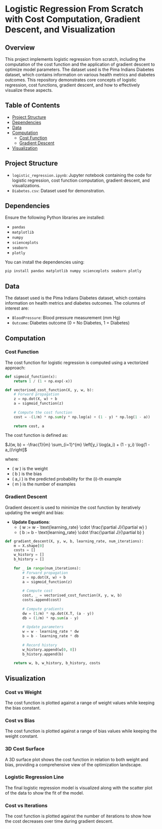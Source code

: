 # Logistic Regression From Scratch with Cost Computation, Gradient Descent, and Visualization

## Overview

This project implements logistic regression from scratch, including the computation of the cost function and the application of gradient descent to optimize model parameters. The dataset used is the Pima Indians Diabetes dataset, which contains information on various health metrics and diabetes outcomes. This repository demonstrates core concepts of logistic regression, cost functions, gradient descent, and how to effectively visualize these aspects.

## Table of Contents

- [Project Structure](#project-structure)
- [Dependencies](#dependencies)
- [Data](#data)
- [Computation](#computation)
  - [Cost Function](#cost-function)
  - [Gradient Descent](#gradient-descent)
- [Visualization](#visualization)

## Project Structure

- `logistic_regression.ipynb`: Jupyter notebook containing the code for logistic regression, cost function computation, gradient descent, and visualizations.
- `Diabetes.csv`: Dataset used for demonstration.

## Dependencies

Ensure the following Python libraries are installed:

- `pandas`
- `matplotlib`
- `numpy`
- `scienceplots`
- `seaborn`
- `plotly`

You can install the dependencies using:

```bash
pip install pandas matplotlib numpy scienceplots seaborn plotly
```

## Data

The dataset used is the Pima Indians Diabetes dataset, which contains information on health metrics and diabetes outcomes. The columns of interest are:

- `BloodPressure`: Blood pressure measurement (mm Hg)
- `Outcome`: Diabetes outcome (0 = No Diabetes, 1 = Diabetes)

## Computation 

### Cost Function

The cost function for logistic regression is computed using a vectorized approach:

```python
def sigmoid_function(x):
    return 1 / (1 + np.exp(-x))

def vectorised_cost_function(X, y, w, b):
    # Forward propagation
    z = np.dot(X, w) + b
    a = sigmoid_function(z)
    
    # Compute the cost function
    cost = -(1/m) * np.sum(y * np.log(a) + (1 - y) * np.log(1 - a))
    
    return cost, a
```

The cost function is defined as:

$J(w, b) = -\frac{1}{m} \sum_{i=1}^{m} \left[y_i \log(a_i) + (1 - y_i) \log(1 - a_i)\right]$

where:
- \( w \) is the weight
- \( b \) is the bias
- \( a_i \) is the predicted probability for the \(i\)-th example
- \( m \) is the number of examples

### Gradient Descent

Gradient descent is used to minimize the cost function by iteratively updating the weight and bias:

- **Update Equations**:
  - \( w := w - \text{learning\_rate} \cdot \frac{\partial J}{\partial w} \)
  - \( b := b - \text{learning\_rate} \cdot \frac{\partial J}{\partial b} \)
    
```python
def gradient_descent(X, y, w, b, learning_rate, num_iterations):
    m = X.shape[0]
    costs = []
    w_history = []
    b_history = []
    
    for _ in range(num_iterations):
        # Forward propagation
        z = np.dot(X, w) + b
        a = sigmoid_function(z)
        
        # Compute cost
        cost, _ = vectorised_cost_function(X, y, w, b)
        costs.append(cost)
        
        # Compute gradients
        dw = (1/m) * np.dot(X.T, (a - y))
        db = (1/m) * np.sum(a - y)
        
        # Update parameters
        w = w - learning_rate * dw
        b = b - learning_rate * db
        
        # Record history
        w_history.append(w[0, 0])
        b_history.append(b)
    
    return w, b, w_history, b_history, costs
```

## Visualization

### Cost vs Weight

The cost function is plotted against a range of weight values while keeping the bias constant.

### Cost vs Bias

The cost function is plotted against a range of bias values while keeping the weight constant.

### 3D Cost Surface

A 3D surface plot shows the cost function in relation to both weight and bias, providing a comprehensive view of the optimization landscape.

### Logistic Regression Line

The final logistic regression model is visualized along with the scatter plot of the data to show the fit of the model.

### Cost vs Iterations

The cost function is plotted against the number of iterations to show how the cost decreases over time during gradient descent.

